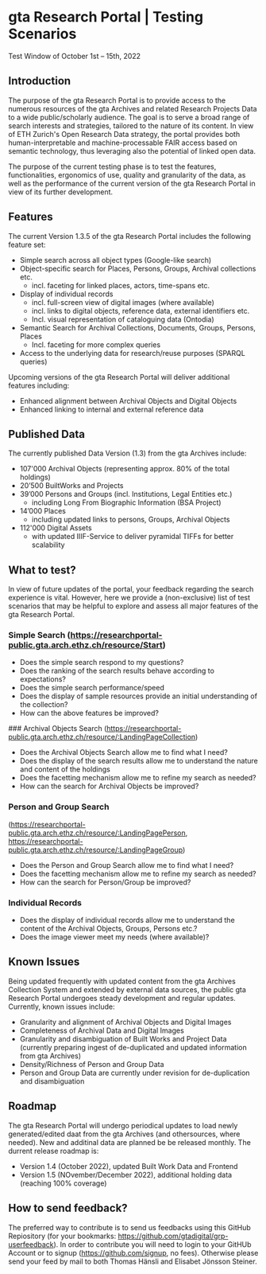 # gta Research Portal | Testing Scenarios
Test Window of October 1st – 15th, 2022

## Introduction

The purpose of the gta Research Portal is to provide access to the numerous resources of the gta Archives and related Research Projects Data to a wide public/scholarly audience. The goal is to serve a broad range of search interests and strategies, tailored to the nature of its content. In view of ETH Zurich's Open Research Data strategy, the portal provides both human-interpretable and machine-processable FAIR access based on semantic technology, thus leveraging also the potential of linked open data. 

The purpose of the current testing phase is to test the features, functionalities, ergonomics of use, quality and granularity of the data, as well as the performance of the current version of the gta Research Portal in view of its further development. 


## Features
The current Version 1.3.5 of the gta Research Portal includes the following feature set: 

- Simple search across all object types (Google-like search)
- Object-specific search for Places, Persons, Groups, Archival collections etc.
  - incl. faceting for linked places, actors, time-spans etc. 
- Display of individual records
  - incl. full-screen view of digital images (where available)
  - incl. links to digital objects, reference data, external identifiers etc.    
  - Incl. visual representation of cataloguing data (Ontodia)
- Semantic Search for Archival Collections, Documents, Groups, Persons, Places
  - Incl. faceting for more complex queries
- Access to the underlying data for research/reuse purposes (SPARQL queries) 

Upcoming versions of the gta Research Portal will deliver additional features including: 
- Enhanced alignment between Archival Objects and Digital Objects 
- Enhanced linking to internal and external reference data 


## Published Data 
The currently published Data Version (1.3) from the gta Archives include: 
- 107'000 Archival Objects (representing approx. 80% of the total holdings)
- 20’500 BuiltWorks and Projects 
- 39’000 Persons and Groups (incl. Institutions, Legal Entities etc.)
  - including Long From Biographic Information (BSA Project)
- 14’000 Places  
  - including updated links to persons, Groups, Archival Objects
- 112'000 Digital Assets
  - with updated IIIF-Service to deliver pyramidal TIFFs for better scalability 



## What to test? 
In view of future updates of the portal, your feedback regarding the search experience is vital. However, here we provide a (non-exclusive) list of test scenarios that may be helpful to explore and assess all major features of the gta Research Portal. 
 
### Simple Search (https://researchportal-public.gta.arch.ethz.ch/resource/Start)
- Does the simple search respond to my questions?
- Does the ranking of the search results behave according to expectations?    
- Does the simple search performance/speed 
- Does the display of sample resources provide an initial understanding of the collection? 
- How can the above features be improved? 

### Archival Objects Search 
(https://researchportal-public.gta.arch.ethz.ch/resource/:LandingPageCollection)
- Does the Archival Objects Search allow me to find what I need? 
- Does the display of the search results allow me to understand the nature and content of the holdings
- Does the facetting mechanism allow me to refine my search as needed? 
- How can the search for Archival Objects be improved? 


### Person and Group Search
(https://researchportal-public.gta.arch.ethz.ch/resource/:LandingPagePerson, https://researchportal-public.gta.arch.ethz.ch/resource/:LandingPageGroup)
- Does the Person and Group Search allow me to find what I need? 
- Does the facetting mechanism allow me to refine my search as needed? 
- How can the search for Person/Group be improved? 

### Individual Records 
- Does the display of individual records allow me to understand the content of the Archival Objects, Groups, Persons etc.?
- Does the image viewer meet my needs (where available)?

## Known Issues
Being updated frequently with updated content from the gta Archives Collection System and extended by external data sources, the public gta Research Portal undergoes steady development and regular updates. Currently, known issues include: 
- Granularity and alignment of Archival Objects and Digital Images
- Completeness of Archival Data and Digital Images
- Granularity and disambiguation of Built Works and Project Data (currently preparing ingest of de-duplicated and updated information from gta Archives)
- Density/Richness of Person and Group Data 
- Person and Group Data are currently under revision for de-duplication and disambiguation

## Roadmap
The gta Research Portal will undergo periodical updates to load newly generated/edited daat from the gta Archives (and othersources, where needed). New and additinal data are planned be be released monthly. The durrent release roadmap is: 
- Version 1.4 (October 2022), updated Built Work Data and Frontend
- Version 1.5 (NOvember/December 2022), additional holding data (reaching 100% coverage)

## How to send feedback?
The preferred way to contribute is to send us feedbacks using this GitHub Repiository (for your bookmarks: https://github.com/gtadigital/grp-userfeedback). In order to contribute you will need to login to your GitHUb Account or to signup (https://github.com/signup, no fees). Otherwise please send your feed by mail to both Thomas Hänsli and Elisabet Jönsson Steiner.  


